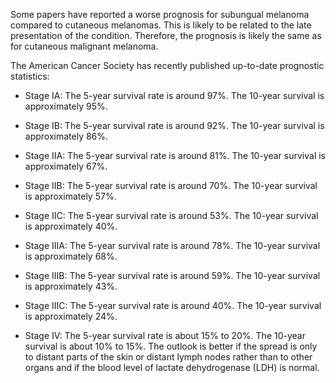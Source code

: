 Some papers have reported a worse prognosis for subungual melanoma compared to cutaneous melanomas. This is likely to be related to the late presentation of the condition. Therefore, the prognosis is likely the same as for cutaneous malignant melanoma.

The American Cancer Society has recently published up-to-date prognostic statistics:

- Stage IA: The 5-year survival rate is around 97%. The 10-year survival is approximately 95%.

- Stage IB: The 5-year survival rate is around 92%. The 10-year survival is approximately 86%.

- Stage IIA: The 5-year survival rate is around 81%. The 10-year survival is approximately 67%.

- Stage IIB: The 5-year survival rate is around 70%. The 10-year survival is approximately 57%.

- Stage IIC: The 5-year survival rate is around 53%. The 10-year survival is approximately 40%.

- Stage IIIA: The 5-year survival rate is around 78%. The 10-year survival is approximately 68%.

- Stage IIIB: The 5-year survival rate is around 59%. The 10-year survival is approximately 43%.

- Stage IIIC: The 5-year survival rate is around 40%. The 10-year survival is approximately 24%.

- Stage IV: The 5-year survival rate is about 15% to 20%. The 10-year survival is about 10% to 15%. The outlook is better if the spread is only to distant parts of the skin or distant lymph nodes rather than to other organs and if the blood level of lactate dehydrogenase (LDH) is normal.